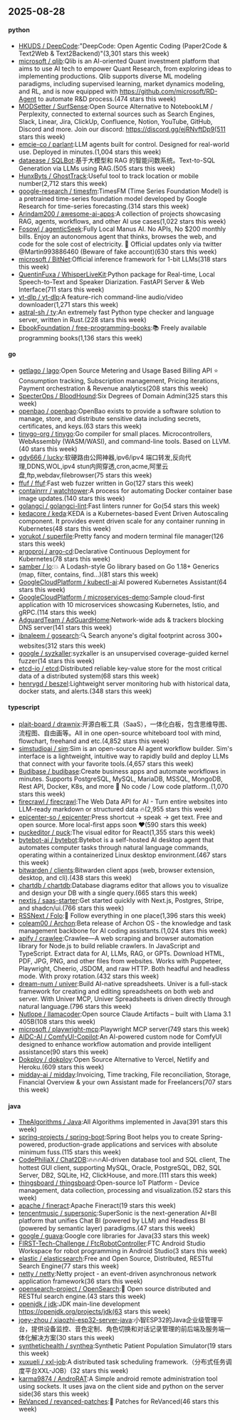 ## 2025-08-28

#### python
* [HKUDS / DeepCode](https://github.com/HKUDS/DeepCode):"DeepCode: Open Agentic Coding (Paper2Code & Text2Web & Text2Backend)"(3,301 stars this week)
* [microsoft / qlib](https://github.com/microsoft/qlib):Qlib is an AI-oriented Quant investment platform that aims to use AI tech to empower Quant Research, from exploring ideas to implementing productions. Qlib supports diverse ML modeling paradigms, including supervised learning, market dynamics modeling, and RL, and is now equipped with https://github.com/microsoft/RD-Agent to automate R&D process.(474 stars this week)
* [MODSetter / SurfSense](https://github.com/MODSetter/SurfSense):Open Source Alternative to NotebookLM / Perplexity, connected to external sources such as Search Engines, Slack, Linear, Jira, ClickUp, Confluence, Notion, YouTube, GitHub, Discord and more. Join our discord: https://discord.gg/ejRNvftDp9(511 stars this week)
* [emcie-co / parlant](https://github.com/emcie-co/parlant):LLM agents built for control. Designed for real-world use. Deployed in minutes.(1,004 stars this week)
* [dataease / SQLBot](https://github.com/dataease/SQLBot):基于大模型和 RAG 的智能问数系统。Text-to-SQL Generation via LLMs using RAG.(505 stars this week)
* [HunxByts / GhostTrack](https://github.com/HunxByts/GhostTrack):Useful tool to track location or mobile number(2,712 stars this week)
* [google-research / timesfm](https://github.com/google-research/timesfm):TimesFM (Time Series Foundation Model) is a pretrained time-series foundation model developed by Google Research for time-series forecasting.(314 stars this week)
* [Arindam200 / awesome-ai-apps](https://github.com/Arindam200/awesome-ai-apps):A collection of projects showcasing RAG, agents, workflows, and other AI use cases(1,022 stars this week)
* [Fosowl / agenticSeek](https://github.com/Fosowl/agenticSeek):Fully Local Manus AI. No APIs, No $200 monthly bills. Enjoy an autonomous agent that thinks, browses the web, and code for the sole cost of electricity. 🔔 Official updates only via twitter @Martin993886460 (Beware of fake account)(630 stars this week)
* [microsoft / BitNet](https://github.com/microsoft/BitNet):Official inference framework for 1-bit LLMs(318 stars this week)
* [QuentinFuxa / WhisperLiveKit](https://github.com/QuentinFuxa/WhisperLiveKit):Python package for Real-time, Local Speech-to-Text and Speaker Diarization. FastAPI Server & Web Interface(711 stars this week)
* [yt-dlp / yt-dlp](https://github.com/yt-dlp/yt-dlp):A feature-rich command-line audio/video downloader(1,271 stars this week)
* [astral-sh / ty](https://github.com/astral-sh/ty):An extremely fast Python type checker and language server, written in Rust.(228 stars this week)
* [EbookFoundation / free-programming-books](https://github.com/EbookFoundation/free-programming-books):📚 Freely available programming books(1,136 stars this week)

#### go
* [getlago / lago](https://github.com/getlago/lago):Open Source Metering and Usage Based Billing API ⭐️ Consumption tracking, Subscription management, Pricing iterations, Payment orchestration & Revenue analytics(208 stars this week)
* [SpecterOps / BloodHound](https://github.com/SpecterOps/BloodHound):Six Degrees of Domain Admin(325 stars this week)
* [openbao / openbao](https://github.com/openbao/openbao):OpenBao exists to provide a software solution to manage, store, and distribute sensitive data including secrets, certificates, and keys.(63 stars this week)
* [tinygo-org / tinygo](https://github.com/tinygo-org/tinygo):Go compiler for small places. Microcontrollers, WebAssembly (WASM/WASI), and command-line tools. Based on LLVM.(40 stars this week)
* [gdy666 / lucky](https://github.com/gdy666/lucky):软硬路由公网神器,ipv6/ipv4 端口转发,反向代理,DDNS,WOL,ipv4 stun内网穿透,cron,acme,阿里云盘,ftp,webdav,filebrowser(75 stars this week)
* [ffuf / ffuf](https://github.com/ffuf/ffuf):Fast web fuzzer written in Go(127 stars this week)
* [containrrr / watchtower](https://github.com/containrrr/watchtower):A process for automating Docker container base image updates.(140 stars this week)
* [golangci / golangci-lint](https://github.com/golangci/golangci-lint):Fast linters runner for Go(54 stars this week)
* [kedacore / keda](https://github.com/kedacore/keda):KEDA is a Kubernetes-based Event Driven Autoscaling component. It provides event driven scale for any container running in Kubernetes(48 stars this week)
* [yorukot / superfile](https://github.com/yorukot/superfile):Pretty fancy and modern terminal file manager(126 stars this week)
* [argoproj / argo-cd](https://github.com/argoproj/argo-cd):Declarative Continuous Deployment for Kubernetes(78 stars this week)
* [samber / lo](https://github.com/samber/lo):💥 A Lodash-style Go library based on Go 1.18+ Generics (map, filter, contains, find...)(81 stars this week)
* [GoogleCloudPlatform / kubectl-ai](https://github.com/GoogleCloudPlatform/kubectl-ai):AI powered Kubernetes Assistant(64 stars this week)
* [GoogleCloudPlatform / microservices-demo](https://github.com/GoogleCloudPlatform/microservices-demo):Sample cloud-first application with 10 microservices showcasing Kubernetes, Istio, and gRPC.(114 stars this week)
* [AdguardTeam / AdGuardHome](https://github.com/AdguardTeam/AdGuardHome):Network-wide ads & trackers blocking DNS server(141 stars this week)
* [ibnaleem / gosearch](https://github.com/ibnaleem/gosearch):🔍 Search anyone's digital footprint across 300+ websites(312 stars this week)
* [google / syzkaller](https://github.com/google/syzkaller):syzkaller is an unsupervised coverage-guided kernel fuzzer(14 stars this week)
* [etcd-io / etcd](https://github.com/etcd-io/etcd):Distributed reliable key-value store for the most critical data of a distributed system(68 stars this week)
* [henrygd / beszel](https://github.com/henrygd/beszel):Lightweight server monitoring hub with historical data, docker stats, and alerts.(348 stars this week)

#### typescript
* [plait-board / drawnix](https://github.com/plait-board/drawnix):开源白板工具（SaaS），一体化白板，包含思维导图、流程图、自由画等。All in one open-source whiteboard tool with mind, flowchart, freehand and etc.(4,852 stars this week)
* [simstudioai / sim](https://github.com/simstudioai/sim):Sim is an open-source AI agent workflow builder. Sim's interface is a lightweight, intuitive way to rapidly build and deploy LLMs that connect with your favorite tools.(4,657 stars this week)
* [Budibase / budibase](https://github.com/Budibase/budibase):Create business apps and automate workflows in minutes. Supports PostgreSQL, MySQL, MariaDB, MSSQL, MongoDB, Rest API, Docker, K8s, and more 🚀 No code / Low code platform..(1,070 stars this week)
* [firecrawl / firecrawl](https://github.com/firecrawl/firecrawl):The Web Data API for AI - Turn entire websites into LLM-ready markdown or structured data 🔥(2,955 stars this week)
* [epicenter-so / epicenter](https://github.com/epicenter-so/epicenter):Press shortcut → speak → get text. Free and open source. More local-first apps soon ❤️(590 stars this week)
* [puckeditor / puck](https://github.com/puckeditor/puck):The visual editor for React(1,355 stars this week)
* [bytebot-ai / bytebot](https://github.com/bytebot-ai/bytebot):Bytebot is a self-hosted AI desktop agent that automates computer tasks through natural language commands, operating within a containerized Linux desktop environment.(467 stars this week)
* [bitwarden / clients](https://github.com/bitwarden/clients):Bitwarden client apps (web, browser extension, desktop, and cli).(438 stars this week)
* [chartdb / chartdb](https://github.com/chartdb/chartdb):Database diagrams editor that allows you to visualize and design your DB with a single query.(665 stars this week)
* [nextjs / saas-starter](https://github.com/nextjs/saas-starter):Get started quickly with Next.js, Postgres, Stripe, and shadcn/ui.(766 stars this week)
* [RSSNext / Folo](https://github.com/RSSNext/Folo):🧡 Follow everything in one place(1,396 stars this week)
* [coleam00 / Archon](https://github.com/coleam00/Archon):Beta release of Archon OS - the knowledge and task management backbone for AI coding assistants.(1,024 stars this week)
* [apify / crawlee](https://github.com/apify/crawlee):Crawlee—A web scraping and browser automation library for Node.js to build reliable crawlers. In JavaScript and TypeScript. Extract data for AI, LLMs, RAG, or GPTs. Download HTML, PDF, JPG, PNG, and other files from websites. Works with Puppeteer, Playwright, Cheerio, JSDOM, and raw HTTP. Both headful and headless mode. With proxy rotation.(432 stars this week)
* [dream-num / univer](https://github.com/dream-num/univer):Build AI-native spreadsheets. Univer is a full-stack framework for creating and editing spreadsheets on both web and server. With Univer MCP, Univer Spreadsheets is driven directly through natural language.(796 stars this week)
* [Nutlope / llamacoder](https://github.com/Nutlope/llamacoder):Open source Claude Artifacts – built with Llama 3.1 405B(108 stars this week)
* [microsoft / playwright-mcp](https://github.com/microsoft/playwright-mcp):Playwright MCP server(749 stars this week)
* [AIDC-AI / ComfyUI-Copilot](https://github.com/AIDC-AI/ComfyUI-Copilot):An AI-powered custom node for ComfyUI designed to enhance workflow automation and provide intelligent assistance(90 stars this week)
* [Dokploy / dokploy](https://github.com/Dokploy/dokploy):Open Source Alternative to Vercel, Netlify and Heroku.(609 stars this week)
* [midday-ai / midday](https://github.com/midday-ai/midday):Invoicing, Time tracking, File reconciliation, Storage, Financial Overview & your own Assistant made for Freelancers(707 stars this week)

#### java
* [TheAlgorithms / Java](https://github.com/TheAlgorithms/Java):All Algorithms implemented in Java(391 stars this week)
* [spring-projects / spring-boot](https://github.com/spring-projects/spring-boot):Spring Boot helps you to create Spring-powered, production-grade applications and services with absolute minimum fuss.(115 stars this week)
* [CodePhiliaX / Chat2DB](https://github.com/CodePhiliaX/Chat2DB):🔥🔥🔥AI-driven database tool and SQL client, The hottest GUI client, supporting MySQL, Oracle, PostgreSQL, DB2, SQL Server, DB2, SQLite, H2, ClickHouse, and more.(111 stars this week)
* [thingsboard / thingsboard](https://github.com/thingsboard/thingsboard):Open-source IoT Platform - Device management, data collection, processing and visualization.(52 stars this week)
* [apache / fineract](https://github.com/apache/fineract):Apache Fineract(19 stars this week)
* [tencentmusic / supersonic](https://github.com/tencentmusic/supersonic):SuperSonic is the next-generation AI+BI platform that unifies Chat BI (powered by LLM) and Headless BI (powered by semantic layer) paradigms.(47 stars this week)
* [google / guava](https://github.com/google/guava):Google core libraries for Java(33 stars this week)
* [FIRST-Tech-Challenge / FtcRobotController](https://github.com/FIRST-Tech-Challenge/FtcRobotController):FTC Android Studio Workspace for robot programming in Android Studio(3 stars this week)
* [elastic / elasticsearch](https://github.com/elastic/elasticsearch):Free and Open Source, Distributed, RESTful Search Engine(77 stars this week)
* [netty / netty](https://github.com/netty/netty):Netty project - an event-driven asynchronous network application framework(36 stars this week)
* [opensearch-project / OpenSearch](https://github.com/opensearch-project/OpenSearch):🔎 Open source distributed and RESTful search engine.(43 stars this week)
* [openjdk / jdk](https://github.com/openjdk/jdk):JDK main-line development https://openjdk.org/projects/jdk(63 stars this week)
* [joey-zhou / xiaozhi-esp32-server-java](https://github.com/joey-zhou/xiaozhi-esp32-server-java):小智ESP32的Java企业级管理平台，提供设备监控、音色定制、角色切换和对话记录管理的前后端及服务端一体化解决方案(30 stars this week)
* [synthetichealth / synthea](https://github.com/synthetichealth/synthea):Synthetic Patient Population Simulator(19 stars this week)
* [xuxueli / xxl-job](https://github.com/xuxueli/xxl-job):A distributed task scheduling framework.（分布式任务调度平台XXL-JOB）(32 stars this week)
* [karma9874 / AndroRAT](https://github.com/karma9874/AndroRAT):A Simple android remote administration tool using sockets. It uses java on the client side and python on the server side(36 stars this week)
* [ReVanced / revanced-patches](https://github.com/ReVanced/revanced-patches):🧩 Patches for ReVanced(46 stars this week)
